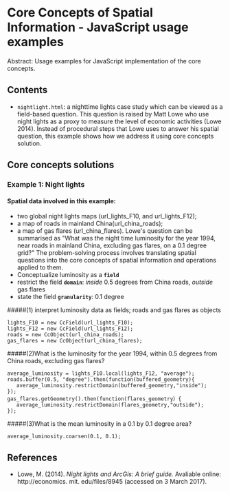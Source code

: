 Core Concepts of Spatial Information - JavaScript usage examples
=============================================

Abstract: Usage examples for JavaScript implementation of the core concepts.

Contents
----------------------

- `nightlight.html`: a nighttime lights case study which can be viewed as a field-based question. This question is raised
 by Matt Lowe who use night lights as a proxy to measure the level of economic activities (Lowe 2014). Instead of procedural
 steps that Lowe uses to answer his spatial question, this example shows how we address it using core concepts solution.

Core concepts solutions
-----------------------------------------

### Example 1: Night lights
#### Spatial data involved in this example:
- two global night lights maps (url_lights_F10, and url_lights_F12);
- a map of roads in mainland China(url_china_roads);
- a map of gas flares (url_china_flares).
Lowe's question can be summarised as "What was the night time luminosity for the year 1994, near roads in mainland China,
excluding gas flares, on a 0.1 degree grid?" The problem-solving process involves translating spatial questions into the
core concepts of spatial information and operations applied to them.
- Conceptualize luminosity as a **`field`**
- restrict the field **`domain`**: *inside* 0.5 degrees from China roads, *outside* gas flares
- state the field **`granularity`**: 0.1 degree

#####(1) interpret luminosity data as fields; roads and gas flares as objects
```
lights_F10 = new CcField(url_lights_F10);
lights_F12 = new CcField(url_lights_F12);
roads = new CcObject(url_china_roads);
gas_flares = new CcObject(url_china_flares);
```
#####(2)What is the luminosity for the year 1994, within 0.5 degrees from China roads, excluding gas flares?
```
average_luminosity = lights_F10.local(lights_F12, "average");
roads.buffer(0.5, "degree").then(function(buffered_geometry){
   average_luminosity.restrictDomain(buffered_geometry,"inside");
});
gas_flares.getGeometry().then(function(flares_geometry）{
   average_luminosity.restrictDomain(flares_geometry,"outside");
});
```
#####(3)What is the mean luminosity in a 0.1 by 0.1 degree area?
```
average_luminosity.coarsen(0.1, 0.1);
```
References
----------
- Lowe, M. (2014). *Night lights and ArcGis: A brief guide.* Avaliable online: http://economics. mit. edu/files/8945 (accessed on 3 March 2017).
